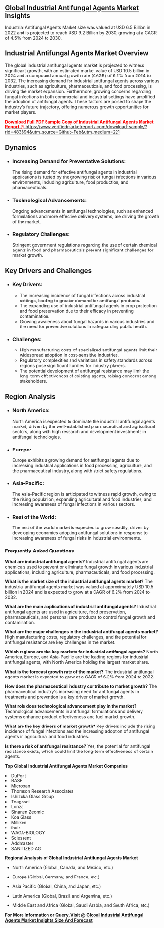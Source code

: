 <h2><a href="https://www.verifiedmarketreports.com/download-sample/?rid=483894&amp;utm_source=Github&amp;utm_medium=221" target="_blank">Global Industrial Antifungal Agents Market</a> Insights</h2><p>Industrial Antifungal Agents Market size was valued at USD 6.5 Billion in 2022 and is projected to reach USD 9.2 Billion by 2030, growing at a CAGR of 4.5% from 2024 to 2030.</p><p> <h2>Industrial Antifungal Agents Market Overview</h2> <p>The global industrial antifungal agents market is projected to witness significant growth, with an estimated market value of USD 10.5 billion in 2024 and a compound annual growth rate (CAGR) of 6.2% from 2024 to 2032. The increasing demand for industrial antifungal agents across various industries, such as agriculture, pharmaceuticals, and food processing, is driving the market expansion. Furthermore, growing concerns regarding fungal infections in both commercial and industrial settings have amplified the adoption of antifungal agents. These factors are poised to shape the industry's future trajectory, offering numerous growth opportunities for market players.</p> <p><a href="download-sample-link"><p><span class=""><span style="color: #ff0000;"><strong>Download Full PDF Sample Copy of Industrial Antifungal Agents Market Report</strong> @ </span><a href="https://www.verifiedmarketreports.com/download-sample/?rid=483894&amp;utm_source=Github-Feb&amp;utm_medium=221" target="_blank">https://www.verifiedmarketreports.com/download-sample/?rid=483894&amp;utm_source=Github-Feb&amp;utm_medium=221</a></span></p></a></p> <h2>Dynamics</h2> <ul> <li><h3>Increasing Demand for Preventative Solutions:</h3> The rising demand for effective antifungal agents in industrial applications is fueled by the growing risk of fungal infections in various environments, including agriculture, food production, and pharmaceuticals.</li> <li><h3>Technological Advancements:</h3> Ongoing advancements in antifungal technologies, such as enhanced formulations and more effective delivery systems, are driving the growth of the market.</li> <li><h3>Regulatory Challenges:</h3> Stringent government regulations regarding the use of certain chemical agents in food and pharmaceuticals present significant challenges for market growth.</li> </ul> <h2>Key Drivers and Challenges</h2> <ul> <li><h3>Key Drivers:</h3> <ul> <li>The increasing incidence of fungal infections across industrial settings, leading to greater demand for antifungal products.</li> <li>The expanding use of industrial antifungal agents in crop protection and food preservation due to their efficacy in preventing contamination.</li> <li>Growing awareness about fungal hazards in various industries and the need for preventive solutions in safeguarding public health.</li> </ul> </li> <li><h3>Challenges:</h3> <ul> <li>High manufacturing costs of specialized antifungal agents limit their widespread adoption in cost-sensitive industries.</li> <li>Regulatory complexities and variations in safety standards across regions pose significant hurdles for industry players.</li> <li>The potential development of antifungal resistance may limit the long-term effectiveness of existing agents, raising concerns among stakeholders.</li> </ul> </li> </ul> <h2>Region Analysis</h2> <ul> <li><h3>North America:</h3> North America is expected to dominate the industrial antifungal agents market, driven by the well-established pharmaceutical and agricultural sectors, along with high research and development investments in antifungal technologies.</li> <li><h3>Europe:</h3> Europe exhibits a growing demand for antifungal agents due to increasing industrial applications in food processing, agriculture, and the pharmaceutical industry, along with strict safety regulations.</li> <li><h3>Asia-Pacific:</h3> The Asia-Pacific region is anticipated to witness rapid growth, owing to the rising population, expanding agricultural and food industries, and increasing awareness of fungal infections in various sectors.</li> <li><h3>Rest of the World:</h3> The rest of the world market is expected to grow steadily, driven by developing economies adopting antifungal solutions in response to increasing awareness of fungal risks in industrial environments.</li> </ul> <h3>Frequently Asked Questions</h3> <p><b>What are industrial antifungal agents?</b> Industrial antifungal agents are chemicals used to prevent or eliminate fungal growth in various industrial applications, including agriculture, pharmaceuticals, and food processing.</p> <p><b>What is the market size of the industrial antifungal agents market?</b> The industrial antifungal agents market was valued at approximately USD 10.5 billion in 2024 and is expected to grow at a CAGR of 6.2% from 2024 to 2032.</p> <p><b>What are the main applications of industrial antifungal agents?</b> Industrial antifungal agents are used in agriculture, food preservation, pharmaceuticals, and personal care products to control fungal growth and contamination.</p> <p><b>What are the major challenges in the industrial antifungal agents market?</b> High manufacturing costs, regulatory challenges, and the potential for antifungal resistance are key challenges in the market.</p> <p><b>Which regions are the key markets for industrial antifungal agents?</b> North America, Europe, and Asia-Pacific are the leading regions for industrial antifungal agents, with North America holding the largest market share.</p> <p><b>What is the forecast growth rate of the market?</b> The industrial antifungal agents market is expected to grow at a CAGR of 6.2% from 2024 to 2032.</p> <p><b>How does the pharmaceutical industry contribute to market growth?</b> The pharmaceutical industry's increasing need for antifungal agents in treatments and prevention is a key driver of market growth.</p> <p><b>What role does technological advancement play in the market?</b> Technological advancements in antifungal formulations and delivery systems enhance product effectiveness and fuel market growth.</p> <p><b>What are the key drivers of market growth?</b> Key drivers include the rising incidence of fungal infections and the increasing adoption of antifungal agents in agricultural and food industries.</p> <p><b>Is there a risk of antifungal resistance?</b> Yes, the potential for antifungal resistance exists, which could limit the long-term effectiveness of certain agents.</p> </p><p><strong>Top Global Industrial Antifungal Agents Market Companies</strong></p><div data-test-id=""><p><li>DuPont</li><li> BASF</li><li> Microban</li><li> Thomson Research Associates</li><li> Ishizuka Glass Group</li><li> Toagosei</li><li> Lonza</li><li> Sinanen Zeomic</li><li> Koa Glass</li><li> Milliken</li><li> iheir</li><li> WAGA-BIOLOGY</li><li> Sciessent</li><li> Addmaster</li><li> SANITIZED AG</li></p><div><strong>Regional Analysis of&nbsp;Global Industrial Antifungal Agents Market</strong></div><ul><li dir="ltr"><p dir="ltr">North America&nbsp;(Global, Canada, and Mexico, etc.)</p></li><li dir="ltr"><p dir="ltr">Europe (Global, Germany, and France, etc.)</p></li><li dir="ltr"><p dir="ltr">Asia Pacific&nbsp;(Global, China, and Japan, etc.)</p></li><li dir="ltr"><p dir="ltr">Latin America&nbsp;(Global, Brazil, and Argentina, etc.)</p></li><li dir="ltr">Middle East and Africa&nbsp;(Global, Saudi Arabia, and South Africa, etc.)</li></ul><p><strong>For More Information or Query, Visit @&nbsp;</strong><strong><a href="https://www.verifiedmarketreports.com/product/industrial-antifungal-agents-market/?utm_source=Github&amp;utm_medium=221" target="_blank">Global Industrial Antifungal Agents Market Insights Size And Forecast</a></strong></p></div>
